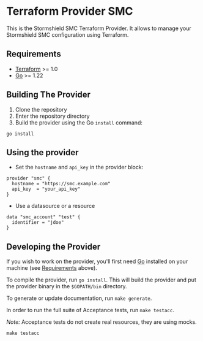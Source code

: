 # Terraform Provider SMC

This is the Stormshield SMC Terraform Provider. It allows to manage your Stormshield SMC configuration using Terraform.

## Requirements

- [Terraform](https://developer.hashicorp.com/terraform/downloads) >= 1.0
- [Go](https://golang.org/doc/install) >= 1.22

## Building The Provider

1. Clone the repository
2. Enter the repository directory
3. Build the provider using the Go `install` command:

```shell
go install
```

## Using the provider

- Set the `hostname` and `api_key` in the provider block:

```hcl
provider "smc" {
  hostname = "https://smc.example.com"
  api_key  = "your_api_key"
}
```

- Use a datasource or a resource

```hcl
data "smc_account" "test" {
  identifier = "jdoe"
}
```

## Developing the Provider

If you wish to work on the provider, you'll first need [Go](http://www.golang.org) installed on your machine (see [Requirements](#requirements) above).

To compile the provider, run `go install`. This will build the provider and put the provider binary in the `$GOPATH/bin` directory.

To generate or update documentation, run `make generate`.

In order to run the full suite of Acceptance tests, run `make testacc`.

*Note:* Acceptance tests do not create real resources, they are using mocks.

```shell
make testacc
```
